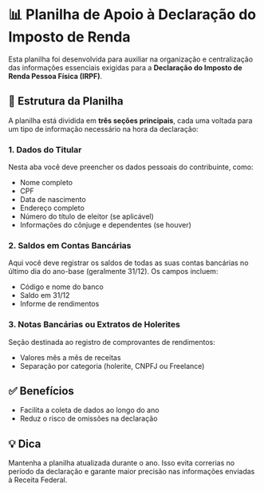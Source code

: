 # 📊 Planilha de Apoio à Declaração do Imposto de Renda

Esta planilha foi desenvolvida para auxiliar na organização e centralização das informações essenciais exigidas para a **Declaração do Imposto de Renda Pessoa Física (IRPF)**.

## 📁 Estrutura da Planilha

A planilha está dividida em **três seções principais**, cada uma voltada para um tipo de informação necessário na hora da declaração:

### 1. Dados do Titular
Nesta aba você deve preencher os dados pessoais do contribuinte, como:
- Nome completo
- CPF
- Data de nascimento
- Endereço completo
- Número do título de eleitor (se aplicável)
- Informações do cônjuge e dependentes (se houver)

### 2. Saldos em Contas Bancárias
Aqui você deve registrar os saldos de todas as suas contas bancárias no último dia do ano-base (geralmente 31/12). Os campos incluem:
- Código e nome do banco
- Saldo em 31/12
- Informe de rendimentos

### 3. Notas Bancárias ou Extratos de Holerites
Seção destinada ao registro de comprovantes de rendimentos:
- Valores mês a mês de receitas
- Separação por categoria (holerite, CNPFJ ou Freelance)

## ✅ Benefícios

- Facilita a coleta de dados ao longo do ano
- Reduz o risco de omissões na declaração
  
## 💡 Dica
Mantenha a planilha atualizada durante o ano. Isso evita correrias no período da declaração e garante maior precisão nas informações enviadas à Receita Federal.
